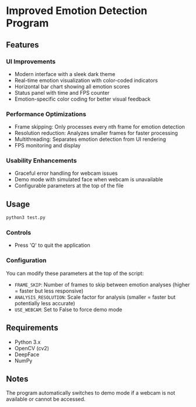# Improved Emotion Detection Program

## Features

### UI Improvements
- Modern interface with a sleek dark theme
- Real-time emotion visualization with color-coded indicators
- Horizontal bar chart showing all emotion scores
- Status panel with time and FPS counter
- Emotion-specific color coding for better visual feedback

### Performance Optimizations
- Frame skipping: Only processes every nth frame for emotion detection
- Resolution reduction: Analyzes smaller frames for faster processing
- Multithreading: Separates emotion detection from UI rendering
- FPS monitoring and display

### Usability Enhancements
- Graceful error handling for webcam issues
- Demo mode with simulated face when webcam is unavailable
- Configurable parameters at the top of the file

## Usage

```bash
python3 test.py
```

### Controls
- Press 'Q' to quit the application

### Configuration
You can modify these parameters at the top of the script:

- `FRAME_SKIP`: Number of frames to skip between emotion analyses (higher = faster but less responsive)
- `ANALYSIS_RESOLUTION`: Scale factor for analysis (smaller = faster but potentially less accurate)
- `USE_WEBCAM`: Set to False to force demo mode

## Requirements

- Python 3.x
- OpenCV (cv2)
- DeepFace
- NumPy

## Notes

The program automatically switches to demo mode if a webcam is not available or cannot be accessed.